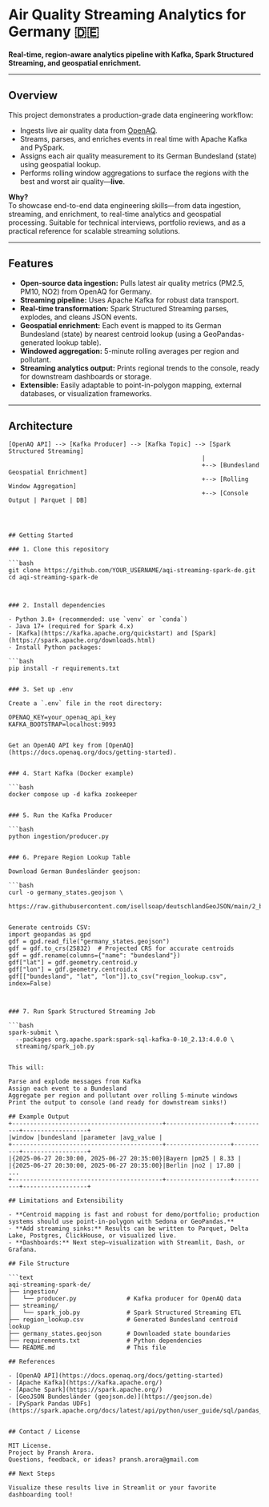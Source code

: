 # Air Quality Streaming Analytics for Germany 🇩🇪

**Real-time, region-aware analytics pipeline with Kafka, Spark Structured Streaming, and geospatial enrichment.**

---

## Overview

This project demonstrates a production-grade data engineering workflow:

- Ingests live air quality data from [OpenAQ](https://openaq.org/).
- Streams, parses, and enriches events in real time with Apache Kafka and PySpark.
- Assigns each air quality measurement to its German Bundesland (state) using geospatial lookup.
- Performs rolling window aggregations to surface the regions with the best and worst air quality—**live**.

**Why?**  
To showcase end-to-end data engineering skills—from data ingestion, streaming, and enrichment, to real-time analytics and geospatial processing. Suitable for technical interviews, portfolio reviews, and as a practical reference for scalable streaming solutions.

---

## Features

- **Open-source data ingestion:** Pulls latest air quality metrics (PM2.5, PM10, NO2) from OpenAQ for Germany.
- **Streaming pipeline:** Uses Apache Kafka for robust data transport.
- **Real-time transformation:** Spark Structured Streaming parses, explodes, and cleans JSON events.
- **Geospatial enrichment:** Each event is mapped to its German Bundesland (state) by nearest centroid lookup (using a GeoPandas-generated lookup table).
- **Windowed aggregation:** 5-minute rolling averages per region and pollutant.
- **Streaming analytics output:** Prints regional trends to the console, ready for downstream dashboards or storage.
- **Extensible:** Easily adaptable to point-in-polygon mapping, external databases, or visualization frameworks.

---

## Architecture

```text
[OpenAQ API] --> [Kafka Producer] --> [Kafka Topic] --> [Spark Structured Streaming]
                                                      |
                                                      +--> [Bundesland Geospatial Enrichment]
                                                      +--> [Rolling Window Aggregation]
                                                      +--> [Console Output | Parquet | DB]




## Getting Started

### 1. Clone this repository

```bash
git clone https://github.com/YOUR_USERNAME/aqi-streaming-spark-de.git
cd aqi-streaming-spark-de



### 2. Install dependencies

- Python 3.8+ (recommended: use `venv` or `conda`)
- Java 17+ (required for Spark 4.x)
- [Kafka](https://kafka.apache.org/quickstart) and [Spark](https://spark.apache.org/downloads.html)
- Install Python packages:

```bash
pip install -r requirements.txt


### 3. Set up .env

Create a `.env` file in the root directory:

OPENAQ_KEY=your_openaq_api_key
KAFKA_BOOTSTRAP=localhost:9093


Get an OpenAQ API key from [OpenAQ](https://docs.openaq.org/docs/getting-started).


### 4. Start Kafka (Docker example)

```bash
docker compose up -d kafka zookeeper


### 5. Run the Kafka Producer

```bash
python ingestion/producer.py


### 6. Prepare Region Lookup Table

Download German Bundesländer geojson:

```bash
curl -o germany_states.geojson \
  https://raw.githubusercontent.com/isellsoap/deutschlandGeoJSON/main/2_bundeslaender/2_hoch.geo.json


Generate centroids CSV:
import geopandas as gpd
gdf = gpd.read_file("germany_states.geojson")
gdf = gdf.to_crs(25832)  # Projected CRS for accurate centroids
gdf = gdf.rename(columns={"name": "bundesland"})
gdf["lat"] = gdf.geometry.centroid.y
gdf["lon"] = gdf.geometry.centroid.x
gdf[["bundesland", "lat", "lon"]].to_csv("region_lookup.csv", index=False)



### 7. Run Spark Structured Streaming Job

```bash
spark-submit \
  --packages org.apache.spark:spark-sql-kafka-0-10_2.13:4.0.0 \
  streaming/spark_job.py


This will:

Parse and explode messages from Kafka
Assign each event to a Bundesland
Aggregate per region and pollutant over rolling 5-minute windows
Print the output to console (and ready for downstream sinks!)

## Example Output
+------------------------------------------+------------------+----------+------------------+
|window |bundesland |parameter |avg_value |
+------------------------------------------+------------------+----------+------------------+
|{2025-06-27 20:30:00, 2025-06-27 20:35:00}|Bayern |pm25 | 8.33 |
|{2025-06-27 20:30:00, 2025-06-27 20:35:00}|Berlin |no2 | 17.80 |
...
+------------------------------------------+------------------+----------+------------------+

## Limitations and Extensibility

- **Centroid mapping is fast and robust for demo/portfolio; production systems should use point-in-polygon with Sedona or GeoPandas.**
- **Add streaming sinks:** Results can be written to Parquet, Delta Lake, Postgres, ClickHouse, or visualized live.
- **Dashboards:** Next step—visualization with Streamlit, Dash, or Grafana.

## File Structure

```text
aqi-streaming-spark-de/
├── ingestion/
│   └── producer.py              # Kafka producer for OpenAQ data
├── streaming/
│   └── spark_job.py             # Spark Structured Streaming ETL
├── region_lookup.csv            # Generated Bundesland centroid lookup
├── germany_states.geojson       # Downloaded state boundaries
├── requirements.txt             # Python dependencies
└── README.md                    # This file

## References

- [OpenAQ API](https://docs.openaq.org/docs/getting-started)
- [Apache Kafka](https://kafka.apache.org/)
- [Apache Spark](https://spark.apache.org/)
- [GeoJSON Bundesländer (geojson.de)](https://geojson.de)
- [PySpark Pandas UDFs](https://spark.apache.org/docs/latest/api/python/user_guide/sql/pandas_on_spark/groupby.html)


## Contact / License

MIT License.  
Project by Pransh Arora.  
Questions, feedback, or ideas? pransh.arora@gmail.com

## Next Steps

Visualize these results live in Streamlit or your favorite dashboarding tool!
